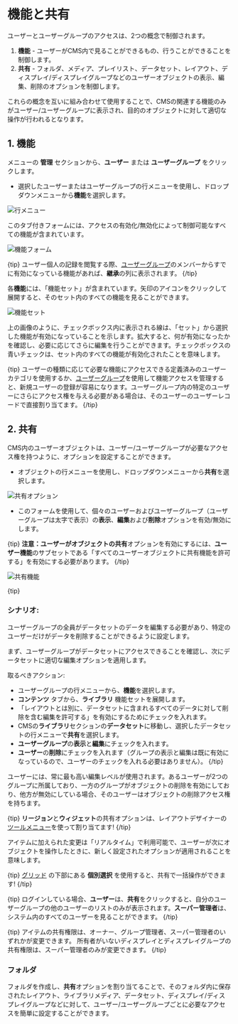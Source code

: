 <!--toc=users-->

# 機能と共有

ユーザーとユーザーグループのアクセスは、2つの概念で制御されます。

1. **機能** - ユーザーがCMS内で見ることができるもの、行うことができることを制御します。
2. **共有** - フォルダ、メディア、プレイリスト、データセット、レイアウト、ディスプレイ/ディスプレイグループなどのユーザーオブジェクトの表示、編集、削除のオプションを制御します。

これらの概念を互いに組み合わせて使用することで、CMSの関連する機能のみがユーザー/ユーザーグループに表示され、目的のオブジェクトに対して適切な操作が行われるとなります。

## 1. 機能

メニューの **管理** セクションから、**ユーザー** または **ユーザーグループ** をクリックします。

- 選択したユーザーまたはユーザーグループの行メニューを使用し、ドロップダウンメニューから**機能**を選択します。

![行メニュー](img/v3_users_features_row_menu.png)

このタブ付きフォームには、アクセスの有効化/無効化によって制御可能なすべての機能が含まれています。

![機能フォーム](img/v3_users_features.png)

{tip}
ユーザー個人の記録を閲覧する際、[ユーザーグループ](users_groups.html)のメンバーからすでに有効になっている機能があれば、**継承**の列に表示されます。
{/tip}

各**機能**には、「機能セット」が含まれています。矢印のアイコンをクリックして展開すると、そのセット内のすべての機能を見ることができます。

![機能セット](img/v3_users_feature_set.png)

上の画像のように、チェックボックス内に表示される線は、「セット」から選択した機能が有効になっていることを示します。拡大すると、何が有効になったかを確認し、必要に応じてさらに編集を行うことができます。チェックボックスの青いチェックは、セット内のすべての機能が有効化されたことを意味します。

{tip}
ユーザーの種類に応じて必要な機能にアクセスできる定義済みのユーザーカテゴリを使用するか、[ユーザーグループ](users_groups.html)を使用して機能アクセスを管理すると、新規ユーザーの登録が容易になります。ユーザーグループ内の特定のユーザーにさらにアクセス権を与える必要がある場合は、そのユーザーのユーザーレコードで直接割り当てます。
{/tip}

## 2. 共有

CMS内のユーザーオブジェクトは、ユーザー/ユーザーグループが必要なアクセス権を持つように、オプションを設定することができます。

- オブジェクトの行メニューを使用し、ドロップダウンメニューから**共有**を選択します。

![共有オプション](img/v3_users_share_options.png)

- このフォームを使用して、個々のユーザーおよびユーザーグループ（ユーザーグループは太字で表示）の**表示**、**編集**および**削除**オプションを有効/無効にします。

{tip}
**注意：**ユーザーがオブジェクトの**共有**オプションを有効にするには、**ユーザー機能**のサブセットである「すべてのユーザーオブジェクトに共有機能を許可する」を有効にする必要があります。
{/tip}

![共有機能](img/v3_users_share_option_feature.png)

{tip}
### シナリオ:

ユーザーグループの全員がデータセットのデータを編集する必要があり、特定のユーザーだけがデータを削除することができるように設定します。

まず、ユーザーグループがデータセットにアクセスできることを確認し、次にデータセットに適切な編集オプションを適用します。

取るべきアクション:

- ユーザーグループの行メニューから、**機能**を選択します。
- **コンテンツ** タブから、**ライブラリ** 機能セットを展開します。
- 「レイアウトとは別に、データセットに含まれるすべてのデータに対して削除を含む編集を許可する」を有効にするためにチェックを入れます。
- CMSの**ライブラリ**セクションの**データセット**に移動し、選択したデータセットの行メニューで**共有**を選択します。
- **ユーザーグループ**の**表示**と**編集**にチェックを入れます。
- **ユーザー**の**削除**にチェックを入れます（グループの表示と編集は既に有効になっているので、ユーザーのチェックを入れる必要はありません）。
{/tip}

ユーザーには、常に最も高い編集レベルが使用されます。あるユーザーが2つのグループに所属しており、一方のグループがオブジェクトの削除を有効にしており、他方が無効にしている場合、そのユーザーはオブジェクトの削除アクセス権を持ちます。

{tip}
**リージョン**と**ウィジェット**の共有オプションは、レイアウトデザイナーの[ツールメニュー](layouts_tools.html)を使って割り当てます!
{/tip}

アイテムに加えられた変更は「リアルタイム」で利用可能で、ユーザーが次にオブジェクトを操作したときに、新しく設定されたオプションが適用されることを意味します。

{tip}
[グリッド](tour_grids.html) の下部にある **個別選択** を使用すると、共有で一括操作ができます!
{/tip}

{tip}
ログインしている場合、**ユーザー**は、**共有**をクリックすると、自分のユーザーグループの他のユーザーのリストのみが表示されます。**スーパー管理者**は、システム内のすべてのユーザーを見ることができます。
{/tip}

{tip}
アイテムの共有権限は、オーナー、グループ管理者、スーパー管理者のいずれかが変更できます。
所有者がいないディスプレイとディスプレイグループの共有権限は、スーパー管理者のみが変更できます。
{/tip}

### フォルダ

フォルダを作成し、**共有**オプションを割り当てることで、そのフォルダ内に保存されたレイアウト、ライブラリメディア、データセット、ディスプレイ/ディスプレイグループなどに対して、ユーザー/ユーザーグループごとに必要なアクセスを簡単に設定することができます。

